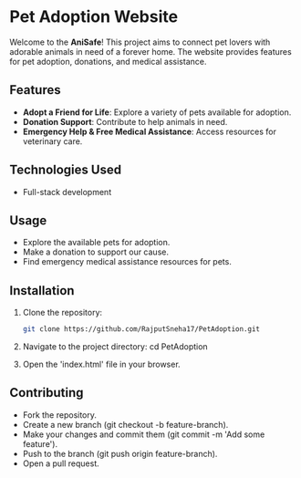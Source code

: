 # Pet Adoption Website

Welcome to the **AniSafe**! This project aims to connect pet lovers with adorable animals in need of a forever home. The website provides features for pet adoption, donations, and medical assistance.

## Features

- **Adopt a Friend for Life**: Explore a variety of pets available for adoption.
- **Donation Support**: Contribute to help animals in need.
- **Emergency Help & Free Medical Assistance**: Access resources for veterinary care.

## Technologies Used

- Full-stack development

## Usage

- Explore the available pets for adoption.
- Make a donation to support our cause.
- Find emergency medical assistance resources for pets.

## Installation

1. Clone the repository:
   ```bash
   git clone https://github.com/RajputSneha17/PetAdoption.git

2. Navigate to the project directory:
    cd PetAdoption   

3. Open the 'index.html' file in your browser.

## Contributing

- Fork the repository.
- Create a new branch (git checkout -b feature-branch).
- Make your changes and commit them (git commit -m 'Add some feature').
- Push to the branch (git push origin feature-branch).
- Open a pull request.